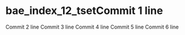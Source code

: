 # bae_index_12_tsetCommit 1 line
Commit 2 line
Commit 3 line
Commit 4 line
Commit 5 line
Commit 6 line

